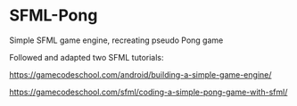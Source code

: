# SFML-Pong

Simple SFML game engine, recreating pseudo Pong game

Followed and adapted two SFML tutorials:

https://gamecodeschool.com/android/building-a-simple-game-engine/ 

https://gamecodeschool.com/sfml/coding-a-simple-pong-game-with-sfml/

